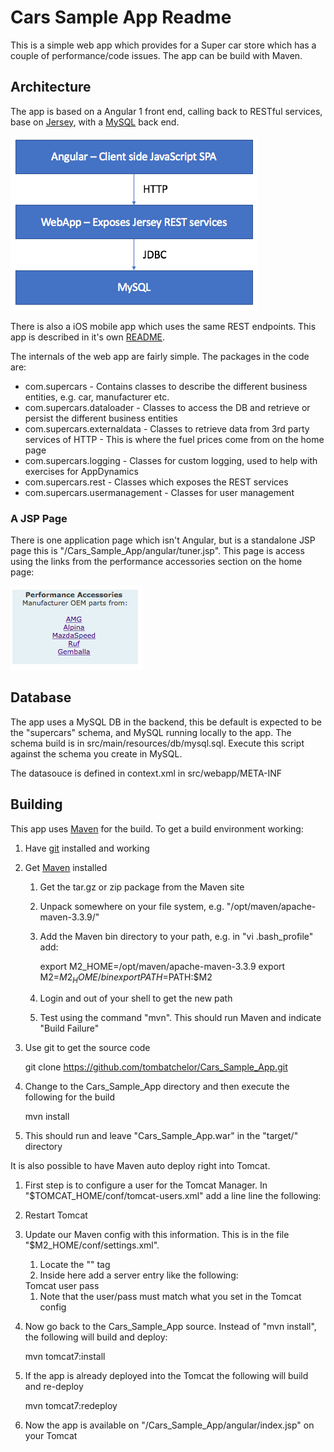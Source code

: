 # Cars Sample App Readme

This is a simple web app which provides for a Super car store which has a couple of performance/code issues. The app can be build with Maven.

## Architecture

The app is based on a Angular 1 front end, calling back to RESTful services, base on [Jersey](https://jersey.java.net), with a [MySQL](https://www.mysql.com) back end.

![image](docImages/highlevelarc.png)

There is also a iOS mobile app which uses the same REST endpoints. This app is described in it's own [README](mobile/iOS/README.md).

The internals of the web app are fairly simple. The packages in the code are:

* com.supercars - Contains classes to describe the different business entities, e.g. car, manufacturer etc.
* com.supercars.dataloader - Classes to access the DB and retrieve or persist the different business entities
* com.supercars.externaldata - Classes to retrieve data from 3rd party services of HTTP - This is where the fuel prices come from on the home page
* com.supercars.logging - Classes for custom logging, used to help with exercises for AppDynamics
* com.supercars.rest - Classes which exposes the REST services
* com.supercars.usermanagement - Classes for user management

### A JSP Page

There is one application page which isn't Angular, but is a standalone JSP page this is "/Cars_Sample_App/angular/tuner.jsp". This page is access using the links from the performance accessories section on the home page:

![image](docImages/tunerLinks.png)

## Database

The app uses a MySQL DB in the backend, this be default is expected to be the "supercars" schema, and MySQL running locally to the app. The schema build is in src/main/resources/db/mysql.sql. Execute this script against the schema you create in MySQL.

The datasouce is defined in context.xml in src/webapp/META-INF

## Building

This app uses [Maven](https://maven.apache.org) for the build. To get a build environment working:

1. Have [git](https://git-scm.com) installed and working
1. Get [Maven](https://maven.apache.org) installed
	1. Get the tar.gz or zip package from the Maven site
	1. Unpack somewhere on your file system, e.g. "/opt/maven/apache-maven-3.3.9/"
	1. Add the Maven bin directory to your path, e.g. in "vi .bash_profile" add:
		
 		export M2_HOME=/opt/maven/apache-maven-3.3.9 		export M2=$M2_HOME/bin  
 		export PATH=$PATH:$M2
		
	1. Login and out of your shell to get the new path
	1. Test using the command "mvn". This should run Maven and indicate "Build Failure"
1. Use git to get the source code

 	git clone https://github.com/tombatchelor/Cars_Sample_App.git
 	
1. Change to the Cars_Sample_App directory and then execute the following for the build

	mvn install
	
1. This should run and leave "Cars_Sample_App.war" in the "target/" directory

It is also possible to have Maven auto deploy right into Tomcat.

1. First step is to configure a user for the Tomcat Manager. In "$TOMCAT_HOME/conf/tomcat-users.xml" add a line line the following:

	<user username="user" password="pass" roles="manager-script,manager-gui"/>

1. Restart Tomcat
1. Update our Maven config with this information. This is in the file "$M2_HOME/conf/settings.xml".
	1. Locate the "<servers>" tag
	1. Inside here add a server entry like the following:
	
	<server>
      <id>Tomcat</id>
      <username>user</username>
      <password>pass</password>
    </server>
    
    1. Note that the user/pass must match what you set in the Tomcat config
1. Now go back to the Cars_Sample_App source. Instead of "mvn install", the following will build and deploy:

	mvn tomcat7:install
	
1. If the app is already deployed into the Tomcat the following will build and re-deploy

	mvn tomcat7:redeploy

1. Now the app is available on "/Cars_Sample_App/angular/index.jsp" on your Tomcat
	